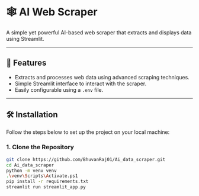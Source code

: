 # 🕸️ AI Web Scraper

A simple yet powerful AI-based web scraper that extracts and displays data using Streamlit.

---

## 🚀 Features
- Extracts and processes web data using advanced scraping techniques.
- Simple Streamlit interface to interact with the scraper.
- Easily configurable using a `.env` file.

---

## 🛠️ Installation

Follow the steps below to set up the project on your local machine:

### 1. Clone the Repository
```bash
git clone https://github.com/BhuvanRaj01/Ai_data_scraper.git
cd Ai_data_scraper
python -m venv venv
.\venv\Scripts\Activate.ps1
pip install -r requirements.txt
streamlit run streamlit_app.py
